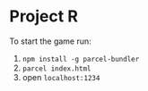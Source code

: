 # Project R

To start the game run:

1. `npm install -g parcel-bundler`
2. `parcel index.html`
3. open `localhost:1234`
